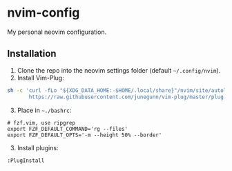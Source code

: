 # nvim-config
My personal neovim configuration.

## Installation
1. Clone the repo into the neovim settings folder (default `~/.config/nvim`).
2. Install Vim-Plug:
```bash
sh -c 'curl -fLo "${XDG_DATA_HOME:-$HOME/.local/share}"/nvim/site/autoload/plug.vim --create-dirs \
       https://raw.githubusercontent.com/junegunn/vim-plug/master/plug.vim'
```
3. Place in `~./bashrc`:
```
# fzf.vim, use ripgrep
export FZF_DEFAULT_COMMAND='rg --files'
export FZF_DEFAULT_OPTS='-m --height 50% --border'
```
3. Install plugins:
```
:PlugInstall
```
